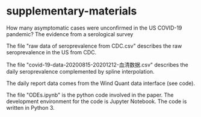# supplementary-materials
How many asymptomatic cases were unconfirmed in the US COVID-19 pandemic? The evidence from a serological survey

The file "raw data of seroprevalence from CDC.csv" describes the raw seroprevalence in the US from CDC.

The file "covid-19-data-20200815-20201212-血清数据.csv" describes the daily seroprevalence complemented by spline interpolation. 

The daily report data comes from the Wind Quant data interface (see code). 

The file "ODEs.ipynb" is the python code involved in the paper. The development environment for the code is Jupyter Notebook. The code is written in Python 3.
